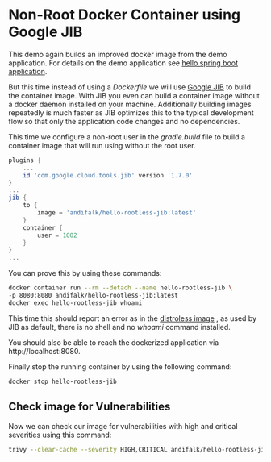 # Non-Root Docker Container using Google JIB

This demo again builds an improved docker image from the demo application.
For details on the demo application see [hello spring boot application](../step1-hello-spring-boot).

But this time instead of using a _Dockerfile_ we will use [Google JIB](https://github.com/GoogleContainerTools/jib) to build the container image.
With JIB you even can build a container image without a docker daemon installed on your machine. Additionally
building images repeatedly is much faster as JIB optimizes this to the typical development flow so that only the application code changes
and no dependencies.

This time we configure a non-root user in the _gradle.build_ file to build a container image that will run using
without the root user.

```groovy
plugins {
    ...
    id 'com.google.cloud.tools.jib' version '1.7.0'
}
...
jib {
    to {
        image = 'andifalk/hello-rootless-jib:latest'
    }
    container {
        user = 1002
    }
}
...
```
  
You can prove this by using these commands:

```bash
docker container run --rm --detach --name hello-rootless-jib \
-p 8080:8080 andifalk/hello-rootless-jib:latest
docker exec hello-rootless-jib whoami
```

This time this should report an error as in the [distroless image](https://github.com/GoogleContainerTools/distroless) 
, as used by JIB as default, there is no shell and no _whoami_ command installed.

You should also be able to reach the dockerized application 
via http://localhost:8080.

Finally stop the running container by using the following command:

```bash
docker stop hello-rootless-jib
```

## Check image for Vulnerabilities

Now we can check our image for vulnerabilities with high and critical severities 
using this command:

```bash
trivy --clear-cache --severity HIGH,CRITICAL andifalk/hello-rootless-jib:latest
```
